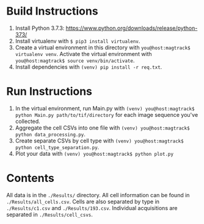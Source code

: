 # Build Instructions

1. Install Python 3.7.3: https://www.python.org/downloads/release/python-373/
2. Install virtualenv with `$ pip3 install virtualenv`.
3. Create a virtual environment in this directory with `you@host:magtrack$ virtualenv venv`. Activate the virtual environment with `you@host:magtrack$ source venv/bin/activate`.
4. Install dependencies with `(venv) pip install -r req.txt`.

# Run Instructions
1. In the virtual environment, run Main.py with `(venv) you@host:magtrack$ python Main.py path/to/tif/directory` for each image sequence you've collected.
2. Aggregate the cell CSVs into one file with `(venv) you@host:magtrack$ python data_processing.py`.
3. Create separate CSVs by cell type with `(venv) you@host:magtrack$ python cell_type_separation.py`.
4. Plot your data with `(venv) you@host:magtrack$ python plot.py`

# Contents

All data is in the `./Results/` directory. All cell information can be found in `./Results/all_cells.csv`. Cells are also separated by type in `./Results/c1.csv` and `./Results/193.csv`. Individual acquisitions are separated in `./Results/cell_csvs`.
